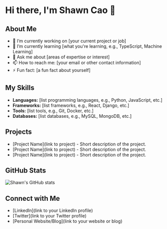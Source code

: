 # Hi there, I'm Shawn Cao 👋

## About Me

- 🔭 I’m currently working on [your current project or job]
- 🌱 I’m currently learning [what you're learning, e.g., TypeScript, Machine Learning]
- 💬 Ask me about [areas of expertise or interest]
- 📫 How to reach me: [your email or other contact information]
- ⚡ Fun fact: [a fun fact about yourself]

## My Skills

- **Languages:** [list programming languages, e.g., Python, JavaScript, etc.]
- **Frameworks:** [list frameworks, e.g., React, Django, etc.]
- **Tools:** [list tools, e.g., Git, Docker, etc.]
- **Databases:** [list databases, e.g., MySQL, MongoDB, etc.]

## Projects

- [Project Name](link to project) - Short description of the project.
- [Project Name](link to project) - Short description of the project.
- [Project Name](link to project) - Short description of the project.

## GitHub Stats

![Shawn's GitHub stats](https://github-readme-stats.vercel.app/api?username=Shawn-cao741&show_icons=true&theme=radical)

## Connect with Me

- [LinkedIn](link to your LinkedIn profile)
- [Twitter](link to your Twitter profile)
- [Personal Website/Blog](link to your website or blog)
